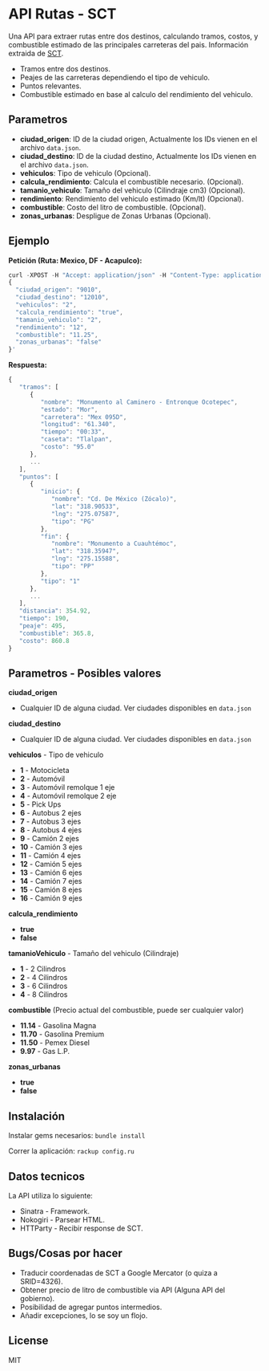 API Rutas - SCT
=========

Una API para extraer rutas entre dos destinos, calculando tramos, costos, y combustible estimado de las principales carreteras del pais. Información extraida de [SCT].

  - Tramos entre dos destinos.
  - Peajes de las carreteras dependiendo el tipo de vehiculo.
  - Puntos relevantes. 
  - Combustible estimado en base al calculo del rendimiento del vehiculo.

Parametros
-
  - **ciudad_origen**: ID de la ciudad origen, Actualmente los IDs vienen en el archivo ```data.json```.
  - **ciudad_destino**: ID de la ciudad destino, Actualmente los IDs vienen en el archivo ```data.json```.
  - **vehiculos**: Tipo de vehiculo (Opcional).
  - **calcula_rendimiento**: Calcula el combustible necesario. (Opcional).
  - **tamanio_vehiculo**: Tamaño del vehiculo (Cilindraje cm3) (Opcional).
  - **rendimiento**: Rendimiento del vehiculo estimado (Km/lt) (Opcional).
  - **combustible**: Costo del litro de combustible. (Opcional).
  - **zonas_urbanas**: Despligue de Zonas Urbanas (Opcional).

Ejemplo
-
**Petición (Ruta: Mexico, DF - Acapulco):**
```js
curl -XPOST -H "Accept: application/json" -H "Content-Type: application/json" "http://0.0.0.0:9292/rutas" -d '
{
  "ciudad_origen": "9010",
  "ciudad_destino": "12010",
  "vehiculos": "2",
  "calcula_rendimiento": "true",
  "tamanio_vehiculo": "2",
  "rendimiento": "12",
  "combustible": "11.25",
  "zonas_urbanas": "false"
}'
```

**Respuesta:**
```js
{
   "tramos": [
      {
         "nombre": "Monumento al Caminero - Entronque Ocotepec",
         "estado": "Mor",
         "carretera": "Mex 095D",
         "longitud": "61.340",
         "tiempo": "00:33",
         "caseta": "Tlalpan",
         "costo": "95.0"
      },
      ...
   ],
   "puntos": [
      {
         "inicio": {
            "nombre": "Cd. De México (Zócalo)",
            "lat": "318.90533",
            "lng": "275.07587",
            "tipo": "PG"
         },
         "fin": {
            "nombre": "Monumento a Cuauhtémoc",
            "lat": "318.35947",
            "lng": "275.15588",
            "tipo": "PP"
         },
         "tipo": "1"
      },
      ...
   ],
   "distancia": 354.92,
   "tiempo": 190,
   "peaje": 495,
   "combustible": 365.8,
   "costo": 860.8
}
```

Parametros - Posibles valores
-

**ciudad_origen**

 - Cualquier ID de alguna ciudad. Ver ciudades disponibles en ```data.json```

**ciudad_destino**

 - Cualquier ID de alguna ciudad. Ver ciudades disponibles en ```data.json```

**vehiculos** - Tipo de vehiculo

  - **1** - Motocicleta
  - **2** - Automóvil
  - **3** - Automóvil remolque 1 eje
  - **4** - Automóvil remolque 2 eje
  - **5** - Pick Ups
  - **6** - Autobus 2 ejes
  - **7** - Autobus 3 ejes
  - **8** - Autobus 4 ejes
  - **9** - Camión 2 ejes
  - **10** - Camión 3 ejes
  - **11** - Camión 4 ejes
  - **12** - Camión 5 ejes
  - **13** - Camión 6 ejes
  - **14** - Camión 7 ejes
  - **15** - Camión 8 ejes
  - **16** - Camión 9 ejes

**calcula_rendimiento**

  - **true**
  - **false**

**tamanioVehiculo** - Tamaño del vehiculo (Cilindraje)

  - **1** - 2 Cilindros
  - **2** - 4 Cilindros
  - **3** - 6 Cilindros
  - **4** - 8 Cilindros


**combustible** (Precio actual del combustible, puede ser cualquier valor)

  - **11.14** - Gasolina Magna
  - **11.70** - Gasolina Premium
  - **11.50** - Pemex Diesel
  - **9.97** - Gas L.P.

**zonas_urbanas**

  - **true**
  - **false**

Instalación
-

Instalar gems necesarios:
```bundle install```

Correr la aplicación:
```rackup config.ru```

Datos tecnicos
-----------

La API utiliza lo siguiente:
  
  - Sinatra - Framework.
  - Nokogiri - Parsear HTML.
  - HTTParty - Recibir response de SCT.

Bugs/Cosas por hacer
-----------

  - Traducir coordenadas de SCT a Google Mercator (o quiza a SRID=4326).
  - Obtener precio de litro de combustible via API (Alguna API del gobierno).
  - Posibilidad de agregar puntos intermedios.
  - Añadir excepciones, lo se soy un flojo.

License
-

MIT

  [SCT]: http://aplicaciones4.sct.gob.mx/sibuac_internet/ControllerUI?action=cmdEscogeRuta